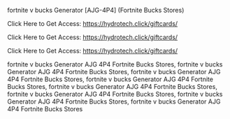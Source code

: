 fortnite v bucks Generator [AJG-4P4] (Fortnite Bucks Stores)

Click Here to Get Access: https://hydrotech.click/giftcards/

Click Here to Get Access: https://hydrotech.click/giftcards/

Click Here to Get Access: https://hydrotech.click/giftcards/

fortnite v bucks Generator AJG 4P4 Fortnite Bucks Stores, fortnite v bucks Generator AJG 4P4 Fortnite Bucks Stores, fortnite v bucks Generator AJG 4P4 Fortnite Bucks Stores, fortnite v bucks Generator AJG 4P4 Fortnite Bucks Stores, fortnite v bucks Generator AJG 4P4 Fortnite Bucks Stores, fortnite v bucks Generator AJG 4P4 Fortnite Bucks Stores, fortnite v bucks Generator AJG 4P4 Fortnite Bucks Stores, fortnite v bucks Generator AJG 4P4 Fortnite Bucks Stores
